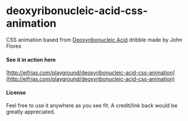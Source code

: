 # deoxyribonucleic-acid-css-animation
CSS animation based from [Deoxyribonucleic Acid](https://dribbble.com/shots/2406229-Deoxyribonucleic-Acid) dribble made by John Flores

#### See it in action here
[http://ejfrias.com/playground/deoxyribonucleic-acid-css-animation](http://ejfrias.com/playground/deoxyribonucleic-acid-css-animation)

#### License
Feel free to use it anywhere as you see fit. A credit/link back would be greatly appreciated.